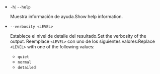 * `-h|--help`

  <span data-ttu-id="652e1-101">Muestra información de ayuda.</span><span class="sxs-lookup"><span data-stu-id="652e1-101">Show help information.</span></span>

* `--verbosity <LEVEL>`

  <span data-ttu-id="652e1-102">Establece el nivel de detalle del resultado.</span><span class="sxs-lookup"><span data-stu-id="652e1-102">Set the verbosity of the output.</span></span> <span data-ttu-id="652e1-103">Reemplace `<LEVEL>` con uno de los siguientes valores:</span><span class="sxs-lookup"><span data-stu-id="652e1-103">Replace `<LEVEL>` with one of the following values:</span></span>
  
  * `quiet`
  * `normal`
  * `detailed`